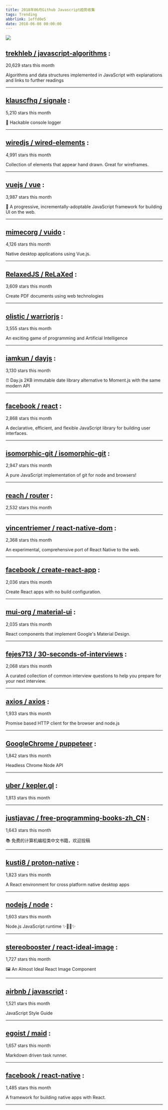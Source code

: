 ```yaml
---
title: 2018年06月Github Javascript趋势收集
tags: Trending
abbrlink: 1effd0e5
date: 2018-06-08 00:00:00
---
```

![](/images/github_54.png)
##   [trekhleb / javascript-algorithms](https://github.com/trekhleb/javascript-algorithms) : 
 
20,629 stars this month

Algorithms and data structures implemented in JavaScript with explanations and links to further readings 

---
##   [klauscfhq / signale](https://github.com/klauscfhq/signale) : 
 
5,210 stars this month

👋 Hackable console logger 

---
##   [wiredjs / wired-elements](https://github.com/wiredjs/wired-elements) : 
 
4,991 stars this month

Collection of elements that appear hand drawn. Great for wireframes. 

---
##   [vuejs / vue](https://github.com/vuejs/vue) : 
 
3,987 stars this month

🖖 A progressive, incrementally-adoptable JavaScript framework for building UI on the web. 

---
##   [mimecorg / vuido](https://github.com/mimecorg/vuido) : 
 
4,126 stars this month

Native desktop applications using Vue.js. 

---
##   [RelaxedJS / ReLaXed](https://github.com/RelaxedJS/ReLaXed) : 
 
3,609 stars this month

Create PDF documents using web technologies 

---
##   [olistic / warriorjs](https://github.com/olistic/warriorjs) : 
 
3,555 stars this month

An exciting game of programming and Artificial Intelligence 

---
##   [iamkun / dayjs](https://github.com/iamkun/dayjs) : 
 
3,130 stars this month

⏰ Day.js 2KB immutable date library alternative to Moment.js with the same modern API 

---
##   [facebook / react](https://github.com/facebook/react) : 
 
2,868 stars this month

A declarative, efficient, and flexible JavaScript library for building user interfaces. 

---
##   [isomorphic-git / isomorphic-git](https://github.com/isomorphic-git/isomorphic-git) : 
 
2,947 stars this month

A pure JavaScript implementation of git for node and browsers! 

---
##   [reach / router](https://github.com/reach/router) : 
 
2,532 stars this month

 

---
##   [vincentriemer / react-native-dom](https://github.com/vincentriemer/react-native-dom) : 
 
2,368 stars this month

An experimental, comprehensive port of React Native to the web. 

---
##   [facebook / create-react-app](https://github.com/facebook/create-react-app) : 
 
2,036 stars this month

Create React apps with no build configuration. 

---
##   [mui-org / material-ui](https://github.com/mui-org/material-ui) : 
 
2,035 stars this month

React components that implement Google's Material Design. 

---
##   [fejes713 / 30-seconds-of-interviews](https://github.com/fejes713/30-seconds-of-interviews) : 
 
2,068 stars this month

A curated collection of common interview questions to help you prepare for your next interview. 

---
##   [axios / axios](https://github.com/axios/axios) : 
 
1,933 stars this month

Promise based HTTP client for the browser and node.js 

---
##   [GoogleChrome / puppeteer](https://github.com/GoogleChrome/puppeteer) : 
 
1,842 stars this month

Headless Chrome Node API 

---
##   [uber / kepler.gl](https://github.com/uber/kepler.gl) : 
 
1,813 stars this month

 

---
##   [justjavac / free-programming-books-zh_CN](https://github.com/justjavac/free-programming-books-zh_CN) : 
 
1,643 stars this month

📚 免费的计算机编程类中文书籍，欢迎投稿 

---
##   [kusti8 / proton-native](https://github.com/kusti8/proton-native) : 
 
1,823 stars this month

A React environment for cross platform native desktop apps 

---
##   [nodejs / node](https://github.com/nodejs/node) : 
 
1,603 stars this month

Node.js JavaScript runtime ✨🐢🚀✨ 

---
##   [stereobooster / react-ideal-image](https://github.com/stereobooster/react-ideal-image) : 
 
1,727 stars this month

🖼️ An Almost Ideal React Image Component 

---
##   [airbnb / javascript](https://github.com/airbnb/javascript) : 
 
1,521 stars this month

JavaScript Style Guide 

---
##   [egoist / maid](https://github.com/egoist/maid) : 
 
1,657 stars this month

Markdown driven task runner. 

---
##   [facebook / react-native](https://github.com/facebook/react-native) : 
 
1,485 stars this month

A framework for building native apps with React. 

---

